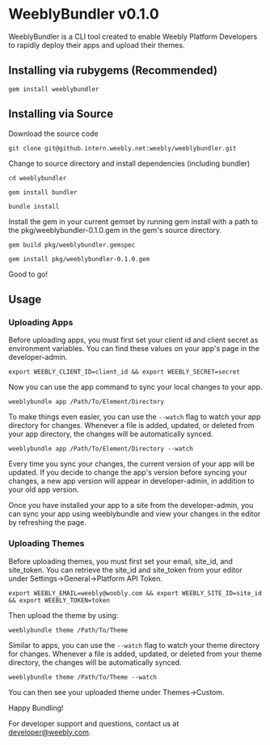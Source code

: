# WeeblyBundler v0.1.0

WeeblyBundler is a CLI tool created to enable Weebly Platform Developers to rapidly deploy their apps and upload their themes.

## Installing via rubygems (Recommended)

`gem install weeblybundler`

## Installing via Source

Download the source code

`git clone git@github.intern.weebly.net:weebly/weeblybundler.git`

Change to source directory and install dependencies (including bundler)

`cd weeblybundler`

`gem install bundler`

`bundle install`

Install the gem in your current gemset by running gem install with a path to the pkg/weeblybundler-0.1.0.gem in the gem's source directory.

`gem build pkg/weeblybundler.gemspec`

`gem install pkg/weeblybundler-0.1.0.gem`

Good to go!

## Usage

### Uploading Apps

Before uploading apps, you must first set your client id and client secret as environment variables. You can find these values on your app's page in the developer-admin. 

`export WEEBLY_CLIENT_ID=client_id && export WEEBLY_SECRET=secret`

Now you can use the app command to sync your local changes to your app.

`weeblybundle app /Path/To/Element/Directory`

To make things even easier, you can use the `--watch` flag to watch your app directory for changes. Whenever a file is added, updated, or deleted from your app directory, the changes will be automatically synced.

`weeblybundle app /Path/To/Element/Directory --watch`

Every time you sync your changes, the current version of your app will be updated. If you decide to change the app's version before syncing your changes, a new app version will appear in developer-admin, in addition to your old app version.

Once you have installed your app to a site from the developer-admin, you can sync your app using weeblybundle and view your changes in the editor by refreshing the page.

### Uploading Themes

Before uploading themes, you must first set your email, site_id, and site_token. You can retrieve the site_id and site_token from your editor under Settings->General->Platform API Token.

`export WEEBLY_EMAIL=weebly@woobly.com && export WEEBLY_SITE_ID=site_id && export WEEBLY_TOKEN=token`

Then upload the theme by using:

`weeblybundle theme /Path/To/Theme`

Similar to apps, you can use the `--watch` flag to watch your theme directory for changes. Whenever a file is added, updated, or deleted from your theme directory, the changes will be automatically synced.

`weeblybundle theme /Path/To/Theme --watch`

You can then see your uploaded theme under Themes->Custom.

Happy Bundling!

For developer support and questions, contact us at developer@weebly.com.
